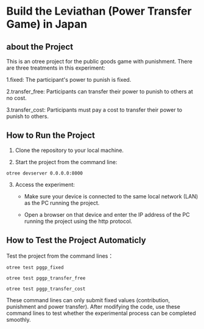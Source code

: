 # Build the Leviathan (Power Transfer Game) in Japan

## about the Project

This is an otree project for the public goods game with punishment. There are three treatments in this experiment: 

1.fixed: The participant's power to punish is fixed. 

2.transfer_free: Participants can transfer their power to punish to others at no cost.

3.transfer_cost: Participants must pay a cost to transfer their power to punish to others.


## How to Run the Project

1. Clone the repository to your local machine.

2. Start the project from the command line:

```    
otree devserver 0.0.0.0:8000
```

3. Access the experiment:

    - Make sure your device is connected to the same local network (LAN) as the PC running the project.

    - Open a browser on that device and enter the IP address of the PC running the project using the http protocol.

## How to Test the Project Automaticly

Test the project from the command lines：

``` 
otree test pggp_fixed
```

``` 
otree test pggp_transfer_free
```

```
otree test pggp_transfer_cost
```
These command lines can only submit fixed values (contribution, punishment and power transfer). After modifying the code, use these command lines to test whether the experimental process can be completed smoothly.

